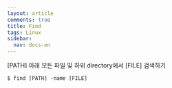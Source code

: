 ```yaml
---
layout: article
comments: true
title: Find
tags: Linux
sidebar:
  nav: docs-en
---
```


[PATH] 아래 모든 파일 및 하위 directory에서 [FILE] 검색하기 <br>

    $ find [PATH] -name [FILE]
